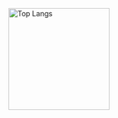 
<p align="left"> 
  <img alt="Top Langs" height="200px" src="https://github-readme-stats.vercel.app/api/top-langs/?username=sho-he&layout=compact&show_icons=true&theme=onedark" />
</p>
